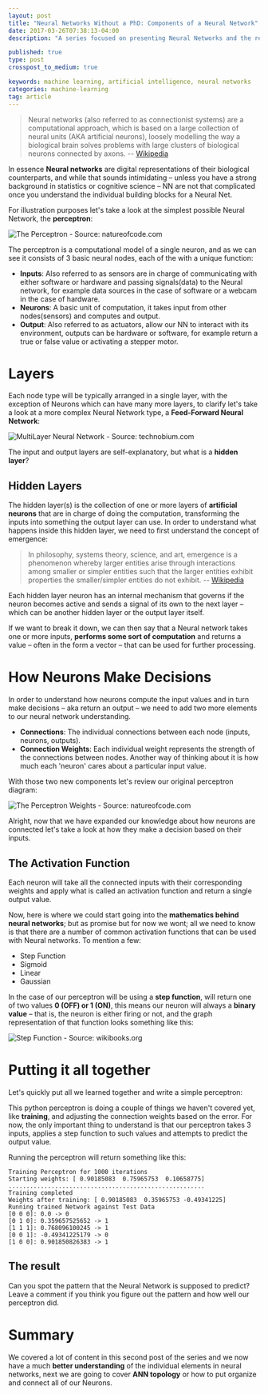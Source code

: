 ```yaml
---
layout: post
title: "Neural Networks Without a PhD: Components of a Neural Network"
date: 2017-03-26T07:38:13-04:00
description: "A series focused on presenting Neural Networks and the related concepts in layman's terms, that is to say without specialized knowledge in math or machine learning."

published: true
type: post
crosspost_to_medium: true

keywords: machine learning, artificial intelligence, neural networks
categories: machine-learning
tag: article
---
```


> Neural networks (also referred to as connectionist systems) are a computational approach, which is based on a large collection of neural units (AKA artificial neurons), loosely modelling the way a biological brain solves problems with large clusters of biological neurons connected by axons. 
> -- [Wikipedia](https://en.wikipedia.org/wiki/Artificial_neural_network)

In essence **Neural networks** are digital representations of their biological counterparts, and while that sounds intimidating – unless you have a strong background in statistics or cognitive science – NN are not that complicated once you understand the individual building blocks for a Neural Net. 

For illustration purposes let's take a look at the simplest possible Neural Network, the **perceptron**:

![The Perceptron - Source: natureofcode.com](http://natureofcode.com/book/imgs/chapter10/ch10_03.png)

The perceptron is a computational model of a single neuron, and as we can see it consists of 3 basic neural nodes, each of the with a unique function:

- **Inputs**: Also referred to as sensors are in charge of communicating with either software or hardware and passing signals(data) to the Neural network, for example data sources in the case of software or a webcam in the case of hardware.
- **Neurons**: A basic unit of computation, it takes input from other nodes(sensors) and computes and output.
- **Output**: Also referred to as actuators, allow our NN to interact with its environment, outputs can be hardware or software, for example return a true or false value or activating a stepper motor.

# Layers

Each node type will be typically arranged in a single layer, with the exception of Neurons which can have many more layers, to clarify let's take a look at a more complex Neural Network type, a **Feed-Forward Neural Network**:

![MultiLayer Neural Network - Source: technobium.com](http://technobium.com/wordpress/wp-content/uploads/2015/04/MultiLayerNeuralNetwork.png)

The input and output layers are self-explanatory, but what is a **hidden layer**? 

## Hidden Layers 

The hidden layer(s) is the collection of one or more layers of **artificial neurons** that are in charge of doing the computation, transforming the inputs into something the output layer can use. In order to understand what happens inside this hidden layer, we need to first understand the concept of emergence:

> In philosophy, systems theory, science, and art, emergence is a phenomenon whereby larger entities arise through interactions among smaller or simpler entities such that the larger entities exhibit properties the smaller/simpler entities do not exhibit. 
> -- [Wikipedia](https://en.wikipedia.org/wiki/Emergence)

Each hidden layer neuron has an internal mechanism that governs if the neuron becomes active and sends a signal of its own to the next layer – which can be another hidden layer or the output layer itself. 

If we want to break it down, we can then say that a Neural network takes one or more inputs, **performs some sort of computation** and returns a value – often in the form a vector – that can be used for further processing. 

# How Neurons Make Decisions

In order to understand how neurons compute the input values and in turn make decisions – aka return an output – we need to add two more elements to our neural network understanding.

- **Connections**: The individual connections between each node (inputs, neurons, outputs).
- **Connection Weights**: Each individual weight represents the strength of the connections between nodes. Another way of thinking about it is how much each 'neuron' cares about a particular input value. 

With those two new components let's review our original perceptron diagram:

![The Perceptron Weights - Source: natureofcode.com](http://natureofcode.com/book/imgs/chapter10/ch10_05.png)

Alright, now that we have expanded our knowledge about how neurons are connected let's take a look at how they make a decision based on their inputs. 

## The Activation Function

Each neuron will take all the connected inputs with their corresponding weights and apply what is called an activation function and return a single output value.

Now, here is where we could start going into the **mathematics behind neural networks**; but as promise but for now we wont; all we need to know is that there are a number of common activation functions that can be used with Neural networks. To mention a few:

- Step Function
- Sigmoid 
- Linear
- Gaussian

In the case of our perceptron will be using a **step function**, will return one of two values **0 (OFF) or 1 (ON)**, this means our neuron will always a **binary value** – that is, the neuron is either firing or not, and the graph representation of that function looks something like this:

![Step Function - Source: wikibooks.org](https://upload.wikimedia.org/wikipedia/commons/thumb/a/ac/HardLimitFunction.png/400px-HardLimitFunction.png)

# Putting it all together

Let's quickly put all we learned together and write a simple perceptron:

<script src="https://gist.github.com/amacgregor/48343d13097f1b4963dd6b064f90204b.js"></script>

This python perceptron is doing a couple of things we haven't covered yet, like **training**, and adjusting the connection weights based on the error. For now, the only important thing to understand is that our perceptron takes 3 inputs, applies a step function to such values and attempts to predict the output value. 

Running the perceptron will return something like this:

```
Training Perceptron for 1000 iterations
Starting weights: [ 0.90185083  0.75965753  0.10658775]
.......................................................
Training completed
Weights after training: [ 0.90185083  0.35965753 -0.49341225]
Running trained Network against Test Data
[0 0 0]: 0.0 -> 0
[0 1 0]: 0.359657525652 -> 1
[1 1 1]: 0.768096100245 -> 1
[0 0 1]: -0.49341225179 -> 0
[1 0 0]: 0.901850826383 -> 1
```

## The result
Can you spot the pattern that the Neural Network is supposed to predict? Leave a comment if you think you figure out the pattern and how well our perceptron did.

# Summary 
We covered a lot of content in this second post of the series and we now have a much **better understanding** of the individual elements in neural networks, next we are going to cover **ANN topology** or how to put organize and connect all of our Neurons.
